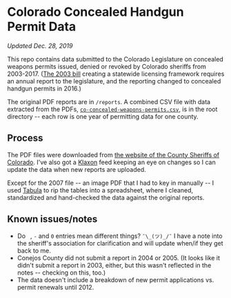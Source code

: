 # Colorado Concealed Handgun Permit Data

_Updated Dec. 28, 2019_

This repo contains data submitted to the Colorado Legislature on concealed weapons permits issued, denied or revoked by Colorado sheriffs from 2003-2017. ([The 2003 bill](https://leg.colorado.gov/sites/default/files/images/olls/2003a_sl_44.pdf) creating a statewide licensing framework requires an annual report to the legislature, and the reporting changed to concealed handgun permits in 2016.)

The original PDF reports are in `/reports`. A combined CSV file with data extracted from the PDFs, [`co-concealed-weapons-permits.csv`](co-concealed-weapons-permits.csv), is in the root directory -- each row is one year of permitting data for one county.

## Process
The PDF files were downloaded from [the website of the County Sheriffs of Colorado](https://coloradosheriffs.org/resources/chp-reports/). I've also got a [Klaxon](https://github.com/themarshallproject/klaxon) feed keeping an eye on changes so I can update the data when new reports are uploaded.

Except for the 2007 file -- an image PDF that I had to key in manually -- I used [Tabula](http://tabula.technology/) to rip the tables into a spreadsheet, where I cleaned, standardized and hand-checked the data against the original reports.

## Known issues/notes
- Do ` `, `-` and `0` entries mean different things? `¯\_(ツ)_/¯` I have a note into the sheriff's association for clarification and will update when/if they get back to me.
- Conejos County did not submit a report in 2004 or 2005. (It looks like it didn't submit a report in 2003, either, but this wasn't reflected in the notes -- checking on this, too.)
- The data doesn't include a breakdown of new permit applications vs. permit renewals until 2012.
